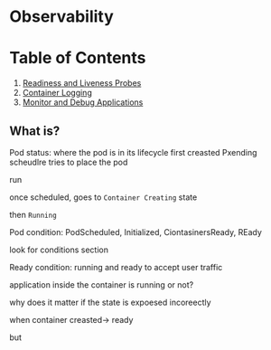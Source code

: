 # Observability

# Table of Contents

1. [Readiness and Liveness Probes](#ReadinessLiveness)
2. [Container Logging](#ContainerLogging)
3. [Monitor and Debug Applications](#MonitorDebug)

## What is?<a name="What" />

Pod status: where the pod is in its lifecycle  first creasted Pxending scheudlre tries to place the pod

run 

once scheduled, goes to `Container Creating` state

then `Running`


Pod condition: PodScheduled, Initialized, CiontasinersReady, REady

look for conditions section

Ready condition: running and ready to accept user traffic

application inside the container is running or not?

why does it matter if the state is expoesed incoreectly



when container creasted-> ready

but



